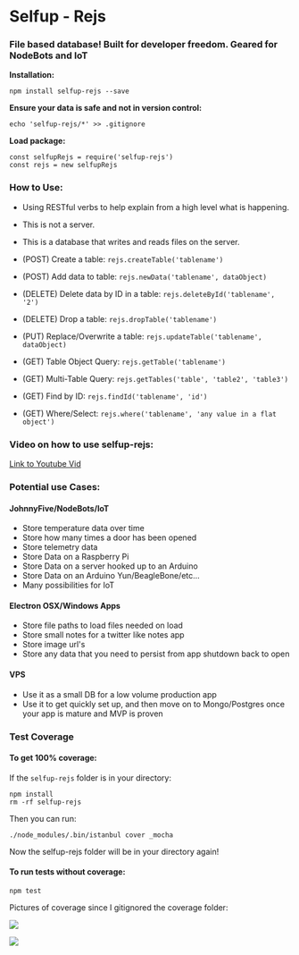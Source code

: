 # Selfup - Rejs

### File based database! Built for developer freedom. Geared for NodeBots and IoT

**Installation:**

`npm install selfup-rejs --save`

**Ensure your data is safe and not in version control:**

`echo 'selfup-rejs/*' >> .gitignore`

**Load package:**

    const selfupRejs = require('selfup-rejs')
    const rejs = new selfupRejs

### How to Use:

* Using RESTful verbs to help explain from a high level what is happening.
* This is not a server.
* This is a database that writes and reads files on the server.


* (POST)   Create a table: `rejs.createTable('tablename')`
* (POST)   Add data to table: `rejs.newData('tablename', dataObject)`
* (DELETE) Delete data by ID in a table: `rejs.deleteById('tablename', '2')`
* (DELETE) Drop a table: `rejs.dropTable('tablename')`
* (PUT)    Replace/Overwrite a table: `rejs.updateTable('tablename', dataObject)`
* (GET)    Table Object Query: `rejs.getTable('tablename')`
* (GET)    Multi-Table Query: `rejs.getTables('table', 'table2', 'table3')`
* (GET)    Find by ID: `rejs.findId('tablename', 'id')`
* (GET)    Where/Select: `rejs.where('tablename', 'any value in a flat object')`

### Video on how to use selfup-rejs:

[Link to Youtube Vid](https://www.youtube.com/watch?v=dVTePMkw9EE&feature=youtu.be&a)

### Potential use Cases:

#### JohnnyFive/NodeBots/IoT

* Store temperature data over time
* Store how many times a door has been opened
* Store telemetry data
* Store Data on a Raspberry Pi
* Store Data on a server hooked up to an Arduino
* Store Data on an Arduino Yun/BeagleBone/etc...
* Many possibilities for IoT

#### Electron OSX/Windows Apps

* Store file paths to load files needed on load
* Store small notes for a twitter like notes app
* Store image url's
* Store any data that you need to persist from app shutdown back to open

#### VPS

* Use it as a small DB for a low volume production app
* Use it to get quickly set up, and then move on to Mongo/Postgres once your app is mature and MVP is proven

### Test Coverage

#### To get 100% coverage:

If the `selfup-rejs` folder is in your directory:

```
npm install
rm -rf selfup-rejs
```

Then you can run:

`./node_modules/.bin/istanbul cover _mocha`

Now the selfup-rejs folder will be in your directory again!

#### To run tests without coverage:

`npm test`

Pictures of coverage since I gitignored the coverage folder:

![](http://i.imgur.com/doE5Iex.png)

![](http://i.imgur.com/9E969Dp.png)

